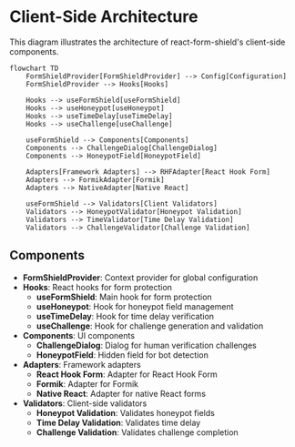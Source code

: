 # Client-Side Architecture

This diagram illustrates the architecture of react-form-shield's client-side components.

```mermaid
flowchart TD
    FormShieldProvider[FormShieldProvider] --> Config[Configuration]
    FormShieldProvider --> Hooks[Hooks]

    Hooks --> useFormShield[useFormShield]
    Hooks --> useHoneypot[useHoneypot]
    Hooks --> useTimeDelay[useTimeDelay]
    Hooks --> useChallenge[useChallenge]

    useFormShield --> Components[Components]
    Components --> ChallengeDialog[ChallengeDialog]
    Components --> HoneypotField[HoneypotField]

    Adapters[Framework Adapters] --> RHFAdapter[React Hook Form]
    Adapters --> FormikAdapter[Formik]
    Adapters --> NativeAdapter[Native React]

    useFormShield --> Validators[Client Validators]
    Validators --> HoneypotValidator[Honeypot Validation]
    Validators --> TimeValidator[Time Delay Validation]
    Validators --> ChallengeValidator[Challenge Validation]
```

## Components

- **FormShieldProvider**: Context provider for global configuration
- **Hooks**: React hooks for form protection
    - **useFormShield**: Main hook for form protection
    - **useHoneypot**: Hook for honeypot field management
    - **useTimeDelay**: Hook for time delay verification
    - **useChallenge**: Hook for challenge generation and validation
- **Components**: UI components
    - **ChallengeDialog**: Dialog for human verification challenges
    - **HoneypotField**: Hidden field for bot detection
- **Adapters**: Framework adapters
    - **React Hook Form**: Adapter for React Hook Form
    - **Formik**: Adapter for Formik
    - **Native React**: Adapter for native React forms
- **Validators**: Client-side validators
    - **Honeypot Validation**: Validates honeypot fields
    - **Time Delay Validation**: Validates time delay
    - **Challenge Validation**: Validates challenge completion
